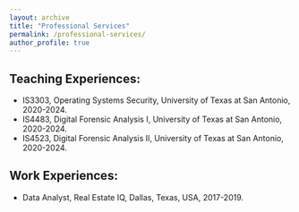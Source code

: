 ```yaml
---
layout: archive
title: "Professional Services"
permalink: /professional-services/
author_profile: true
---
```



Teaching Experiences:
------
- IS3303, Operating Systems Security, University of Texas at San Antonio, 2020-2024.  
- IS4483, Digital Forensic Analysis I, University of Texas at San Antonio, 2020-2024.  
- IS4523, Digital Forensic Analysis II, University of Texas at San Antonio, 2020-2024.  



Work Experiences:
------
- Data Analyst, Real Estate IQ, Dallas, Texas, USA, 2017-2019.  
